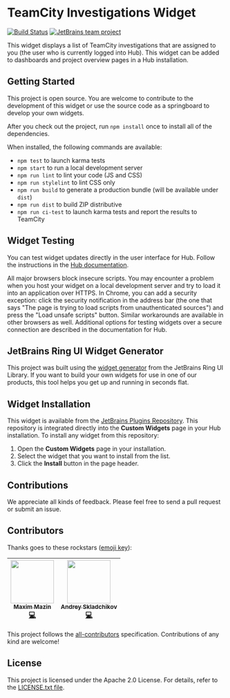 # TeamCity Investigations Widget
[![Build Status][ci-img]][ci-bt] [![JetBrains team project](http://jb.gg/badges/team.svg)](https://confluence.jetbrains.com/display/ALL/JetBrains+on+GitHub)

This widget displays a list of TeamCity investigations that are assigned to you (the user who is currently logged into Hub). This widget can be added to dashboards and project overview pages in a Hub installation.

## Getting Started
This project is open source. You are welcome to contribute to the development of this widget or use the source code as a springboard to develop your own widgets.

After you check out the project, run `npm install` once to install all of the dependencies.

When installed, the following commands are available:

  - `npm test` to launch karma tests
  - `npm start` to run a local development server
  - `npm run lint` to lint your code (JS and CSS)
  - `npm run stylelint` to lint CSS only
  - `npm run build` to generate a production bundle (will be available under `dist`)
  - `npm run dist` to build ZIP distributive
  - `npm run ci-test` to launch karma tests and report the results to TeamCity
  
## Widget Testing

You can test widget updates directly in the user interface for Hub. Follow the instructions in the [Hub documentation](https://www.jetbrains.com/help/hub/test-custom-widgets.html).

All major browsers block insecure scripts. You may encounter a problem when you host your widget on a local development server and try to load it into an application over HTTPS. 
In Chrome, you can add a security exception: click the security notification in the address bar (the one that says "The page is trying to load scripts from unauthenticated sources") and 
press the "Load unsafe scripts" button. Similar workarounds are available in other browsers as well.
Additional options for testing widgets over a secure connection are described in the documentation for Hub.

## JetBrains Ring UI Widget Generator

This project was built using the [widget generator](https://github.com/JetBrains/ring-ui/tree/master/packages/generator/hub-widget) from the JetBrains Ring UI Library. If you want to build your own widgets for use in one of our products, this tool helps you get up and running in seconds flat.

## Widget Installation

This widget is available from the [JetBrains Plugins Repository](https://plugins.jetbrains.com/). This repository is integrated directly into the **Custom Widgets** page in your Hub installation. To install any widget from this repository:
1. Open the **Custom Widgets** page in your installation.
2. Select the widget that you want to install from the list.
3. Click the **Install** button in the page header.

## Contributions

We appreciate all kinds of feedback. Please feel free to send a pull request or submit an issue.

## Contributors

Thanks goes to these rockstars ([emoji key][emojis]):

| [<img src="https://avatars1.githubusercontent.com/u/92777?v=4" width="100px;"/><br /><sub><b>Maxim Mazin</b></sub>](https://github.com/mazine)<br />[💻](https://github.com/JetBrains/teamcity-investigations-hub-widget/commits?author=mazine "Code") | [<img src="https://avatars2.githubusercontent.com/u/4318513?v=4" width="100px;"/><br /><sub><b>Andrey Skladchikov</b></sub>](https://github.com/huston007)<br />[💻](https://github.com/JetBrains/teamcity-investigations-hub-widget/commits?author=huston007 "Code") |
| :---: | :---: |

This project follows the [all-contributors][all-contributors] specification.
Contributions of any kind are welcome!

## License

This project is licensed under the Apache 2.0 License. For details, refer to the [LICENSE.txt file](https://github.com/JetBrains/hub-project-team-widget/blob/master/LICENSE.txt).

[ci-bt]: https://teamcity.jetbrains.com/viewType.html?buildTypeId=JetBrainsUi_HubWidgets_HubTeamCityInvestigationsWidget
[ci-img]: https://teamcity.jetbrains.com/app/rest/builds/buildType:JetBrainsUi_HubWidgets_HubTeamCityInvestigationsWidget/statusIcon.svg
[emojis]: https://github.com/kentcdodds/all-contributors#emoji-key
[all-contributors]: https://github.com/kentcdodds/all-contributors
